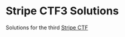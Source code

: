 Stripe CTF3 Solutions
=====================

Solutions for the third [Stripe CTF](https://stripe-ctf.com/)
